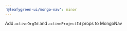 ```yaml
---
'@leafygreen-ui/mongo-nav': minor
---
```


Add `activeOrgId` and `activeProjectId` props to MongoNav
